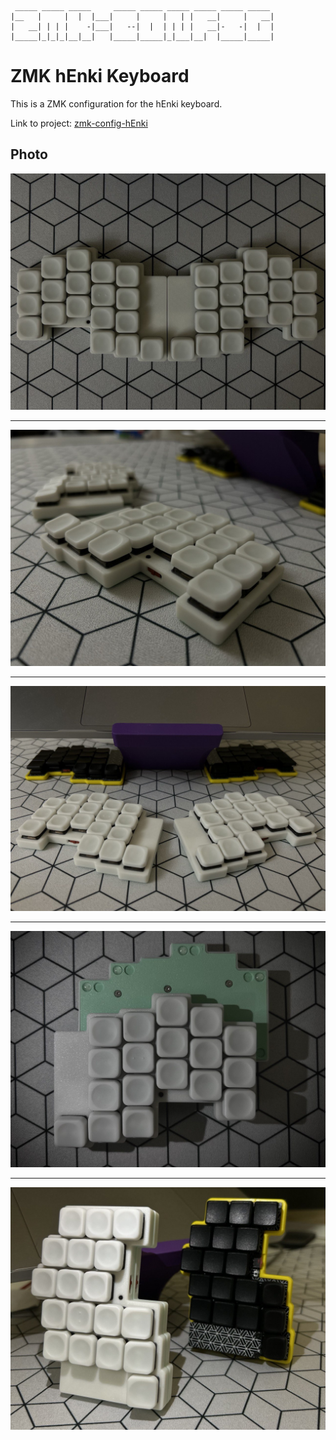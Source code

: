 ```
 _____ _____ _____     _____ _____ _____ _____ _____ _____
|__   |     |  |  |___|     |     |   | |   __|     |   __|
|   __| | | |    -|___|   --|  |  | | | |   __|-   -|  |  |
|_____|_|_|_|__|__|   |_____|_____|_|___|__|  |_____|_____|

```

# ZMK hEnki Keyboard

This is a ZMK configuration for the hEnki keyboard.

Link to project: [zmk-config-hEnki](https://github.com/brandonhutchison/zmk-config-hEnki)

## Photo

![hEnki Keyboard](./henki-1.jpg)

---

![hEnki Keyboard](./henki-2.jpg)

---

![hEnki Keyboard](./henki-3.jpg)

---

![hEnki Keyboard](./henki-4.jpg)

---

![hEnki Keyboard](./henki-5.jpg)
